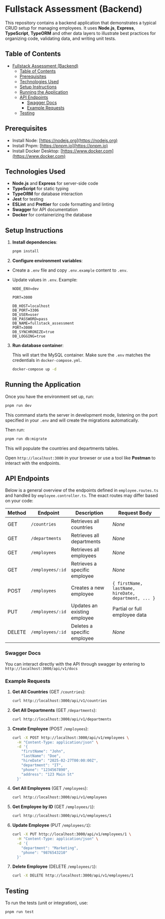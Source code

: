 # Fullstack Assessment (Backend)

This repository contains a backend application that demonstrates a typical CRUD setup for managing employees. It uses **Node.js**, **Express**, **TypeScript**, **TypeORM** and other data layers to illustrate best practices for organizing code, validating data, and writing unit tests.

## Table of Contents

- [Fullstack Assessment (Backend)](#fullstack-assessment-backend)
  - [Table of Contents](#table-of-contents)
  - [Prerequisites](#prerequisites)
  - [Technologies Used](#technologies-used)
  - [Setup Instructions](#setup-instructions)
  - [Running the Application](#running-the-application)
  - [API Endpoints](#api-endpoints)
    - [Swagger Docs](#swagger-docs)
    - [Example Requests](#example-requests)
  - [Testing](#testing)

## Prerequisites

- Install Node: [https://nodejs.org](https://nodejs.org)
- Install Pnpm: [https://pnpm.io](https://pnpm.io)
- Install Docker Desktop: [https://www.docker.com](https://www.docker.com)

## Technologies Used

- **Node.js** and **Express** for server-side code
- **TypeScript** for static typing
- **TypeORM** for database interaction
- **Jest** for testing
- **ESLint** and **Prettier** for code formatting and linting
- **Swagger** for API documentation
- **Docker** for containerizing the database

## Setup Instructions

1. **Install dependencies**:

   ```bash
   pnpm install
   ```

2. **Configure environment variables**:

- Create a `.env` file and copy `.env.example` content to `.env`.
- Update values in `.env`. Example:

  ```
  NODE_ENV=dev

  PORT=3000

  DB_HOST=localhost
  DB_PORT=3306
  DB_USER=user
  DB_PASSWORD=pass
  DB_NAME=fullstack_assessment
  PORT=3000
  DB_SYNCHRONIZE=true
  DB_LOGGING=true
  ```

3. **Run database container**:

   This will start the MySQL container. Make sure the `.env` matches the credentials in `docker-compose.yml`.

   ```bash
   docker-compose up -d
   ```

## Running the Application

Once you have the environment set up, run:

```bash
pnpm run dev
```

This command starts the server in development mode, listening on the port specified in your `.env` and will create the migrations automatically.

Then run:

```bash
pnpm run db:migrate
```

This will populate the countries and departments tables.

Open `http://localhost:3000` in your browser or use a tool like **Postman** to interact with the endpoints.

## API Endpoints

Below is a general overview of the endpoints defined in `employee.routes.ts` and handled by `employee.controller.ts`. The exact routes may differ based on your code:

| Method | Endpoint         | Description                   | Request Body                                         |
| ------ | ---------------- | ----------------------------- | ---------------------------------------------------- |
| GET    | `/countries`     | Retrieves all countries       | _None_                                               |
| GET    | `/departments`   | Retrieves all departments     | _None_                                               |
| GET    | `/employees`     | Retrieves all employees       | _None_                                               |
| GET    | `/employees/:id` | Retrieves a specific employee | _None_                                               |
| POST   | `/employees`     | Creates a new employee        | `{ firstName, lastName, hireDate, department, ... }` |
| PUT    | `/employees/:id` | Updates an existing employee  | Partial or full employee data                        |
| DELETE | `/employees/:id` | Deletes a specific employee   | _None_                                               |

### Swagger Docs

You can interact directly with the API through swagger by entering to `http://localhost:3000/api/v1/docs`

### Example Requests

1. **Get All Countries** (GET `/countries`):

   ```bash
   curl http://localhost:3000/api/v1/countries
   ```

2. **Get All Departments** (GET `/departments`):

   ```bash
   curl http://localhost:3000/api/v1/departments
   ```

3. **Create Employee** (POST `/employees`):

   ```bash
   curl -X POST http://localhost:3000/api/v1/employees \
     -H "Content-Type: application/json" \
     -d '{
       "firstName": "John",
       "lastName": "Doe",
       "hireDate": "2025-02-27T00:00:00Z",
       "department": "IT",
       "phone": "1234567890",
       "address": "123 Main St"
     }'
   ```

4. **Get All Employees** (GET `/employees`):

   ```bash
   curl http://localhost:3000/api/v1/employees
   ```

5. **Get Employee by ID** (GET `/employees/1`):

   ```bash
   curl http://localhost:3000/api/v1/employees/1
   ```

6. **Update Employee** (PUT `/employees/1`):

   ```bash
   curl -X PUT http://localhost:3000/api/v1/employees/1 \
     -H "Content-Type: application/json" \
     -d '{
       "department": "Marketing",
       "phone": "9876543210"
     }'
   ```

7. **Delete Employee** (DELETE `/employees/1`):

   ```bash
   curl -X DELETE http://localhost:3000/api/v1/employees/1
   ```

## Testing

To run the tests (unit or integration), use:

```bash
pnpm run test
```
